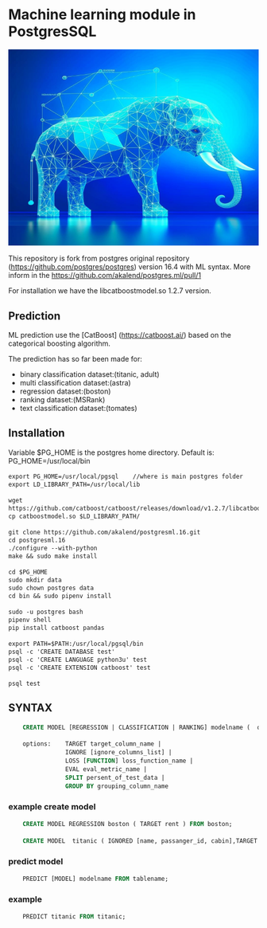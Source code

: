 # Machine learning module in PostgresSQL  
![pg_ml](/doc/pg_ml.png)


This repository is fork from postgres original repository (https://github.com/postgres/postgres)  version 16.4 with ML syntax. More inform in the https://github.com/akalend/postgres.ml/pull/1

For installation we have the libcatboostmodel.so  1.2.7 version.


## Prediction

ML prediction use the [CatBoost] (https://catboost.ai/) based on the categorical boosting algorithm.

The prediction has so far been made  for:
 - binary classification  dataset:(titanic, adult)
 - multi classification   dataset:(astra)
 - regression             dataset:(boston)  
 - ranking                dataset:(MSRank)
 - text classification    dataset:(tomates)

## Installation

 Variable $PG_HOME is the postgres home directory. Default is:  PG_HOME=/usr/local/bin

```
export PG_HOME=/usr/local/pgsql    //where is main postgres folder
export LD_LIBRARY_PATH=/usr/local/lib

wget https://github.com/catboost/catboost/releases/download/v1.2.7/libcatboostmodel.so
cp catboostmodel.so $LD_LIBRARY_PATH/

git clone https://github.com/akalend/postgresml.16.git
cd postgresml.16
./configure --with-python
make && sudo make install

cd $PG_HOME
sudo mkdir data 
sudo chown postgres data
cd bin && sudo pipenv install

sudo -u postgres bash
pipenv shell
pip install catboost pandas

export PATH=$PATH:/usr/local/pgsql/bin
psql -c 'CREATE DATABASE test'
psql -c 'CREATE LANGUAGE python3u' test 
psql -c 'CREATE EXTENSION catboost' test

psql test

```

## SYNTAX

```sql
    CREATE MODEL [REGRESSION | CLASSIFICATION | RANKING] modelname (  options ) FROM tablename;

    options:    TARGET target_column_name |
                IGNORE [ignore_columns_list] |
                LOSS [FUNCTION] loss_function_name |
                EVAL eval_metric_name |
                SPLIT persent_of_test_data |
                GROUP BY grouping_column_name

```

### example create model

```sql
    CREATE MODEL REGRESSION boston ( TARGET rent ) FROM boston;

    CREATE MODEL  titanic ( IGNORED [name, passanger_id, cabin],TARGET res ) FROM titanic;
```


### predict model
```sql
    PREDICT [MODEL] modelname FROM tablename;

```

### example 
```sql
    PREDICT titanic FROM titanic;
```

